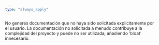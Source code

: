 ```yaml
---
type: "always_apply"
---
```


No generes documentación que no haya sido solicitada explícitamente por el usuario. La documentación no solicitada a menudo contribuye a la complejidad del proyecto y puede no ser utilizada, añadiendo 'bloat' innecesario.
